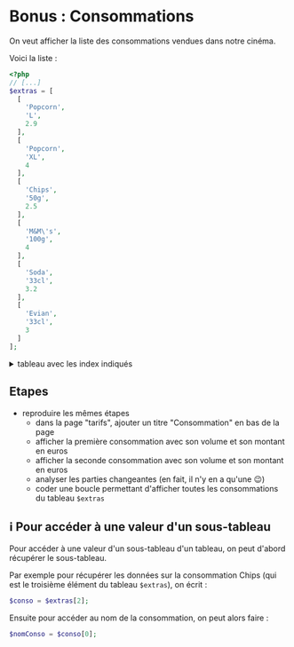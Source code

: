 # Bonus : Consommations

On veut afficher la liste des consommations vendues dans notre cinéma.

Voici la liste :

```php
<?php
// [...]
$extras = [
  [
    'Popcorn',
    'L',
    2.9
  ],
  [
    'Popcorn',
    'XL',
    4
  ],
  [
    'Chips',
    '50g',
    2.5
  ],
  [
    'M&M\'s',
    '100g',
    4
  ],
  [
    'Soda',
    '33cl',
    3.2
  ],
  [
    'Evian',
    '33cl',
    3
  ]
];
```

<details><summary>tableau avec les index indiqués</summary>

```php
<?php
// [...]
$extras = [
  // => index 0
  [
    'Popcorn', // => sous-index 0
    'L', // => sous-index 1
    2.9 // => sous-index 2
  ],
  // => index 1
  [
    'Popcorn', // => sous-index 0
    'XL', // => sous-index 1
    4 // => sous-index 2
  ],
  // => index 2
  [
    'Chips', // => sous-index 0
    '50g', // => sous-index 1
    2.5 // => sous-index 2
  ],
  // => index 3
  [
    'M&M\'s', // => sous-index 0
    '100g', // => sous-index 1
    4 // => sous-index 2
  ],
  // => index 4
  [
    'Soda', // => sous-index 0
    '33cl', // => sous-index 1
    3.2 // => sous-index 2
  ],
  // => index 5
  [
    'Evian', // => sous-index 0
    '33cl', // => sous-index 1
    3 // => sous-index 2
  ]
];
```

</details>

## Etapes

- reproduire les mêmes étapes
  - dans la page "tarifs", ajouter un titre "Consommation" en bas de la page
  - afficher la première consommation avec son volume et son montant en euros
  - afficher la seconde consommation avec son volume et son montant en euros
  - analyser les parties changeantes (en fait, il n'y en a qu'une :wink:)
  - coder une boucle permettant d'afficher toutes les consommations du tableau `$extras`

## ℹ️ Pour accéder à une valeur d'un sous-tableau

Pour accéder à une valeur d'un sous-tableau d'un tableau, on peut d'abord récupérer le sous-tableau.

Par exemple pour récupérer les données sur la consommation Chips (qui est le troisième élément du tableau `$extras`), on écrit :
```php
$conso = $extras[2];
```

Ensuite pour accéder au nom de la consommation, on peut alors faire :
```php
$nomConso = $conso[0];
```
